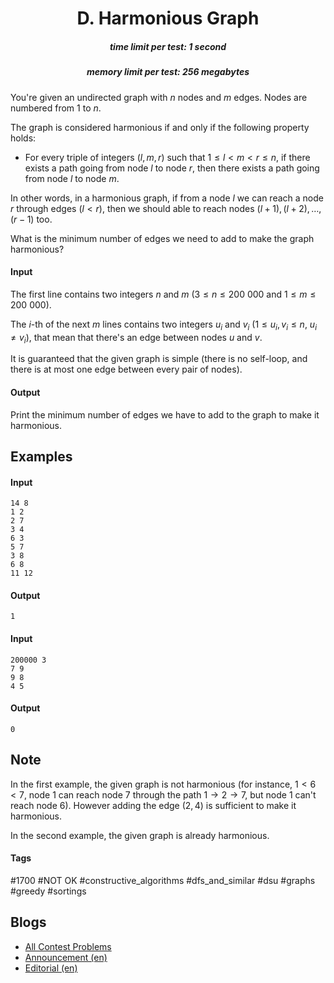 <h1 style='text-align: center;'> D. Harmonious Graph</h1>

<h5 style='text-align: center;'>time limit per test: 1 second</h5>
<h5 style='text-align: center;'>memory limit per test: 256 megabytes</h5>

You're given an undirected graph with $n$ nodes and $m$ edges. Nodes are numbered from $1$ to $n$.

The graph is considered harmonious if and only if the following property holds:

* For every triple of integers $(l, m, r)$ such that $1 \le l < m < r \le n$, if there exists a path going from node $l$ to node $r$, then there exists a path going from node $l$ to node $m$.

In other words, in a harmonious graph, if from a node $l$ we can reach a node $r$ through edges ($l < r$), then we should able to reach nodes $(l+1), (l+2), \ldots, (r-1)$ too.

What is the minimum number of edges we need to add to make the graph harmonious? 

#### Input

The first line contains two integers $n$ and $m$ ($3 \le n \le 200\ 000$ and $1 \le m \le 200\ 000$).

The $i$-th of the next $m$ lines contains two integers $u_i$ and $v_i$ ($1 \le u_i, v_i \le n$, $u_i \neq v_i$), that mean that there's an edge between nodes $u$ and $v$.

It is guaranteed that the given graph is simple (there is no self-loop, and there is at most one edge between every pair of nodes).

#### Output

Print the minimum number of edges we have to add to the graph to make it harmonious.

## Examples

#### Input


```text
14 8
1 2
2 7
3 4
6 3
5 7
3 8
6 8
11 12
```
#### Output


```text
1
```
#### Input


```text
200000 3
7 9
9 8
4 5
```
#### Output


```text
0
```
## Note

In the first example, the given graph is not harmonious (for instance, $1 < 6 < 7$, node $1$ can reach node $7$ through the path $1 \rightarrow 2 \rightarrow 7$, but node $1$ can't reach node $6$). However adding the edge $(2, 4)$ is sufficient to make it harmonious.

In the second example, the given graph is already harmonious.



#### Tags 

#1700 #NOT OK #constructive_algorithms #dfs_and_similar #dsu #graphs #greedy #sortings 

## Blogs
- [All Contest Problems](../Codeforces_Round_600_(Div._2).md)
- [Announcement (en)](../blogs/Announcement_(en).md)
- [Editorial (en)](../blogs/Editorial_(en).md)
